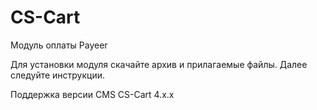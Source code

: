 CS-Cart
======
Модуль оплаты Payeer

Для установки модуля скачайте архив и прилагаемые файлы.
Далее следуйте инструкции.

Поддержка версии CMS CS-Cart 4.x.x
